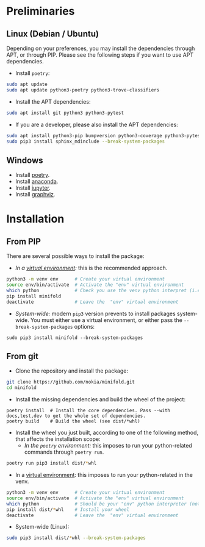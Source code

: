 # Preliminaries
## Linux (Debian / Ubuntu)

Depending on your preferences, you may install the dependencies through APT, or through PIP. Please see the following steps if you want to use APT dependencies.

* Install `poetry`: 

```bash
sudo apt update
sudo apt update python3-poetry python3-trove-classifiers
```

* Install the APT dependencies:

```bash
sudo apt install git python3 python3-pytest
```

* If you are a developer, please also install the APT dependencies:

```bash
sudo apt install python3-pip bumpversion python3-coverage python3-pytest python3-pytest-cov python3-pytest-runner python3-sphinx python3-sphinx-rtd-theme
sudo pip3 install sphinx_mdinclude --break-system-packages
```

## Windows

* Install [poetry](https://pypi.org/project/poetry/).
* Install [anaconda](https://www.anaconda.com/products/distribution).
* Install [jupyter](https://jupyter.org/install).
* Install [graphviz](https://jupyter.org/install).

# Installation
## From PIP

There are several possible ways to install the package:

* _In a [virtual environment](https://packaging.python.org/en/latest/guides/installing-using-pip-and-virtual-environments/):_ this is the recommended approach.

```bash
python3 -m venv env      # Create your virtual environment
source env/bin/activate  # Activate the "env" virtual environment
which python             # Check you use the venv python interpret (i.e., not /usr/bin/python3)
pip install minifold
deactivate               # Leave the  "env" virtual environment
```

* _System-wide:_ modern ``pip3`` version prevents to install packages system-wide. You must either use a virtual environment, or either pass the `--break-system-packages` options:

```
sudo pip3 install minifold --break-system-packages
```

## From git

* Clone the repository and install the package:

```bash
git clone https://github.com/nokia/minifold.git
cd minifold 
```

* Install the missing dependencies and build the wheel of the project:
```
poetry install  # Install the core dependencies. Pass --with docs,test,dev to get the whole set of dependencies.
poetry build    # Build the wheel (see dist/*whl)
```

* Install the wheel you just built, according to one of the following method, that affects the installation scope:
  * _In the `poetry` environment:_ this imposes to run your python-related commands through `poetry run`.

```bash
poetry run pip3 install dist/*whl
```

  * In a [virtual environment](https://packaging.python.org/en/latest/guides/installing-using-pip-and-virtual-environments/): this imposes to run your python-related in the venv.

```bash
python3 -m venv env      # Create your virtual environment
source env/bin/activate  # Activate the "env" virtual environment
which python             # Should be your "env" python interpreter (not /usr/bin/python3)
pip install dist/*whl    # Install your wheel
deactivate               # Leave the  "env" virtual environment
```

  * System-wide (Linux):

```bash
sudo pip3 install dist/*whl --break-system-packages
```
